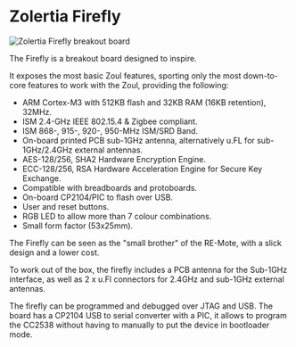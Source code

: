 # Zolertia Firefly

![Zolertia Firefly breakout board][firefly]

The Firefly is a breakout board designed to inspire.

It exposes the most basic Zoul features, sporting only the most down-to-core features to work with the Zoul, providing the following:

* ARM Cortex-M3 with 512KB flash and 32KB RAM (16KB retention), 32MHz.
* ISM 2.4-GHz IEEE 802.15.4 & Zigbee compliant.
* ISM 868-, 915-, 920-, 950-MHz ISM/SRD Band.
* On-board printed PCB sub-1GHz antenna, alternatively u.FL for sub-1GHz/2.4GHz external antennas.
* AES-128/256, SHA2 Hardware Encryption Engine.
* ECC-128/256, RSA Hardware Acceleration Engine for Secure Key Exchange.
* Compatible with breadboards and protoboards.
* On-board CP2104/PIC to flash over USB.
* User and reset buttons.
* RGB LED to allow more than 7 colour combinations.
* Small form factor (53x25mm).

The Firefly can be seen as the "small brother" of the RE-Mote, with a slick design and a lower cost.

To work out of the box, the firefly includes a PCB antenna for the Sub-1GHz interface, as well as 2 x u.Fl connectors for 2.4GHz and sub-1GHz external antennas.

The firefly can be programmed and debugged over JTAG and USB.  The board has a CP2104 USB to serial converter with a PIC, it allows to program the CC2538 without having to manually to put the device in bootloader mode.

[firefly]: https://contiki-ng.github.io/images/firefly.png "Zolertia RE-Firefly breakout board"
